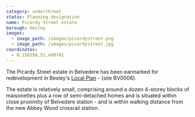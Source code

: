 ```yaml
---
category: underthreat
status: Planning designation
name: Picardy Street estate 
borough: bexley
images:
  - image_path: /images/picardystreet.png
  - image_path: /images/picardystreet.jpg
coordinates: 
  - 0.150198,51.490741
---
```

The Picardy Street estate in Belvedere has been earmarked for redevelopment in Bexley's [Local Plan](https://www.bexley.gov.uk/sites/bexley-cms/files/2019-02/BLP-Reg-18-Consultation-Paper-for-Publication-February-2019.pdf) - (site BV0006). 

The estate is relatively small, comprising around a dozen 4-storey blocks of maisonettes plus a row of semi-detached homes and is situated within close proximity of Belvedere station - and is within walking distance from the new Abbey Wood crossrail station.
